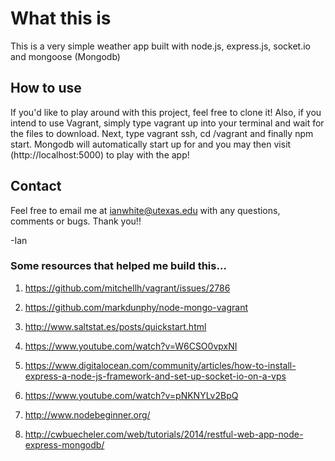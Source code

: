# What this is
This is a very simple weather app built with node.js, express.js, socket.io and mongoose (Mongodb)

## How to use
If you'd like to play around with this project, feel free to clone it!  Also, if you intend to use Vagrant, simply type vagrant up into your terminal and wait for the files to download.  Next, type vagrant ssh, cd /vagrant and finally npm start.  Mongodb will automatically start up for and you may then visit (http://localhost:5000) to play with the app!

## Contact
Feel free to email me at ianwhite@utexas.edu with any questions, comments or bugs.  Thank you!!

-Ian

### Some resources that helped me build this...
1. https://github.com/mitchellh/vagrant/issues/2786
2. https://github.com/markdunphy/node-mongo-vagrant
3. http://www.saltstat.es/posts/quickstart.html

4. https://www.youtube.com/watch?v=W6CSO0vpxNI
5. https://www.digitalocean.com/community/articles/how-to-install-express-a-node-js-framework-and-set-up-socket-io-on-a-vps
6. https://www.youtube.com/watch?v=pNKNYLv2BpQ
7. http://www.nodebeginner.org/
8. http://cwbuecheler.com/web/tutorials/2014/restful-web-app-node-express-mongodb/
